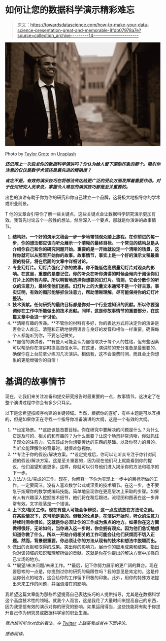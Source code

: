 # 如何让您的数据科学演示精彩难忘

> 原文：<https://towardsdatascience.com/how-to-make-your-data-science-presentation-great-and-memorable-8fdb07978a7e?source=collection_archive---------14----------------------->

![](img/596ec3c41e688c6c50143012688f1180.png)

Photo by [Taylor Grote](https://unsplash.com/@taylor_grote?utm_source=medium&utm_medium=referral) on [Unsplash](https://unsplash.com?utm_source=medium&utm_medium=referral)

***还记得上一次启发你的数据科学演讲吗？你认为给人留下深刻印象的那个。吸引你注意的仅仅是数学术语还是最先进的精确度？***

***肯定不是。有效的演示技巧在将想法传达给更广泛的受众方面发挥着重要作用。对于任何研究人员来说，掌握令人难忘的演讲技巧都是至关重要的。***

出色的演讲有助于你为你的研究和你自己建立一个品牌，这将极大地指导你的学术或职业前景。

T 他的文章会引导你了解一些关键点，这些关键点会让数据科学研究演示更加有效。我首先讨论五个一般性的想法，然后深入一个要点，那就是你演讲的故事情节。

1.  **结构好。一个好的演示文稿会一步一步地带领观众踏上旅程。在你前进的每一步，你的想法都应该向听众展示一个清晰的最终目标。一个常见的结构总是从介绍你自己和你的研究问题开始。重要的是一开始就设定一个清晰的场景，这样你就可以从那里开始你的故事。故事情节，事实上是一个好的演示文稿最重要的特征，将在后面的文章中详细讨论。**
2.  **专业幻灯片。幻灯片强化了你的故事。你不能低估高质量幻灯片对观众的影响。在这里，重要的是要记住，你的听众在听你演讲的时候会倾向于阅读你幻灯片上的所有内容。所以明智地选择你想要的幻灯片。否则，它会分散你的听众的注意力，最终使他们迷惑。幻灯片上的大量文本通常不是一个好主意。事实证明，有效的图形能够抓住注意力，帮助清晰理解。尽可能保持你的幻灯片整洁。**
3.  **技术贡献。任何研究的最终目标都是你对一个行业或知识的贡献。所以你要强调你在工作中所能做出的技术贡献。同样，这是你故事情节的重要部分，在这篇文章中会进一步讨论。**
4.  **清晰有趣的传递。**不管你的材料有多好，你的表达方式将决定你的演讲是否会让人难忘。清楚和正确地使用语言与良好的发音和相位一样重要。确保每个人都能听到你，不要忘记微笑。
5.  **自信的演讲者。**有些人可能会认为自信取决于每个人的性格，但有些因素可以帮助你在演讲时提高自信水平。在这里，演讲前的充分准备是最重要的。确保你在上台前至少练习几次演讲。相信我，这不会浪费时间，而且会比你想象的更能增强你的自信！

# 基调的故事情节

现在，让我们来关注准备和提交研究报告时最重要的一点，故事情节。这决定了在整个演讲过程中你会有多少只耳朵。

以下是您希望按顺序构建的关键领域。当然，根据你的喜好，有些主题是可以互换的，但是如果你正在寻找一个指导你准备演讲的大纲，这是一个有效的大纲。

1.  **设定场景。**这应该是首要目标。你在研究中要解决的问题是什么？为什么它是及时的、相关的和有趣的？为什么重要？让这个场景非常清晰，你就抓住了观众的注意力。它应该成为你想要传达的东西的基础。以及你努力的目的。当听众能理解你的背景时，就很难忽视你。
2.  **专注于你的假设/解决方案。**设定完成后，你可以让听众专注于你针对问题的假设/解决方案。这是至关重要的，因为现在他们马上就能看到你的提议，他们渴望知道更多。这样，你就可以引导他们进入揭示你的方法和程序的下一步。
3.  方法/方法/完成的工作。现在，你解释一下你为实现上一步中的目标所做的工作。一定要简洁。没有人喜欢数学公式或深奥的技术细节。在这一步，也不要急于炫耀你的数学或编码技能。简单地呈现你在更高层次上采取的步骤。如果有人有兴趣深入挖掘技术细节，他们将在稍后跟进。流程图和图表在这一步非常有效。文字段落是一个错误。
4.  **上下文/相关工作。现在有些人可能会争辩说，这一点应该放在方法论之前。在某些情况下，这可能是真的。但我的论点是，在演讲开始时，听众的注意力持续时间会很长。这就是你必须让你的工作成为焦点的地方。如果你在这方面做得很好，无论如何，当你进入这一步时，你会拥有观众。因为他们急切地想知道你做了什么，所以一开始介绍相关的工作可能会让他们厌烦而不切入正题。然而，背景很重要，你必须让你的方法从现有的技术和想法中脱颖而出。**
5.  做出的贡献和取得的成果。突出你的影响力。展示你的应用成果和结果。指出你对该领域的知识和理解所做的贡献。这就是你在你提出的解决方案中加强自己立场的地方。
6.  **展望/未决问题/未来工作。**最后，记下你努力展示的更广阔的舞台。现在要思考的一点是，你提到过你的研究的局限性吗？我的意见是肯定的。这是传达你弱点的地方，这会给你的工作留下积极的印象。此外，用你的特殊方法提出未来工作的问题，并强调潜在的影响。

我希望这篇文章能为那些希望提高自己表达技巧的人提供指导，尤其是在数据科学这个高度技术性的领域。就我个人而言，这是我花了大量时间来提高自己的东西，因为我坚信有效的演示对你的研究的影响。如果运用得当，这些技能将有助于你提升自己作为研究员或数据科学家的职业生涯。

*我也想听听你对此的看法。在* [*Twitter*](https://twitter.com/MJayatilake) *上联系我或者在下面评论。*

*感谢阅读。*